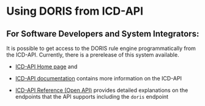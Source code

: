 # Using DORIS from ICD-API

## For Software Developers and System Integrators:

It is possible to get access to the DORIS rule engine programmatically from the ICD-API. Currently, there is a prerelease of this system available.


- [ICD-API Home page](https://icd.who.int/icdapi) and 
- [ICD-API documentation](https://icd.who.int/docs/icd-api/DORISSupport/) contains more information on the ICD-API

- [ICD-API Reference (Open API)](https://id.who.int/swagger/index.html) provides detailed explanations on the endpoints that the API supports including the `doris` endpoint 
